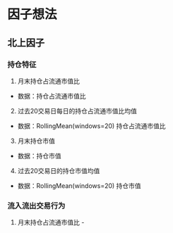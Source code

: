 # 因子想法

## 北上因子
### 持仓特征
1. 月末持仓占流通市值比
* 数据：持仓占流通市值比
2. 过去20交易日每日的持仓占流通市值比均值
* 数据：RollingMean(windows=20) 持仓占流通市值比
3. 月末持仓市值
* 数据：持仓市值
4. 过去20交易日的持仓市值均值
* 数据：RollingMean(windows=20) 持仓市值

### 流入流出交易行为
1. 月末持仓占流通市值比 - 
#### 
#### 
#### 
#### 
#### 
#### 
#### 
